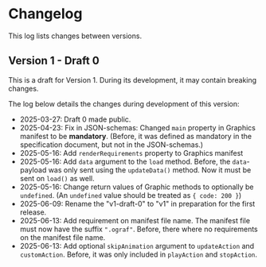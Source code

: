# Changelog

This log lists changes between versions.




## Version 1 - Draft 0

This is a draft for Version 1. During its development, it may contain breaking changes.

The log below details the changes during development of this version:

* 2025-03-27: Draft 0 made public.
* 2025-04-23: Fix in JSON-schemas: Changed `main` property in Graphics manifest to be **mandatory**.
  (Before, it was defined as mandatory in the specification document, but not in the JSON-schemas.)
* 2025-05-16: Add `renderRequirements` property to Graphics manifest
* 2025-05-16: Add `data` argument to the `load` method.
  Before, the `data`-payload was only sent using the `updateData()` method. Now it must be sent on `load()` as well.
* 2025-05-16: Change return values of Graphic methods to optionally be `undefined`.
  (An `undefined` value should be treated as `{ code: 200 }`)
* 2025-06-09: Rename the "v1-draft-0" to "v1" in preparation for the first release.
* 2025-06-13: Add requirement on manifest file name.
  The manifest file must now have the suffix `".ograf"`.
  Before, there where no requirements on the manifest file name.
* 2025-06-13: Add optional `skipAnimation` argument to `updateAction` and `customAction`.
  Before, it was only included in `playAction` and `stopAction`.
